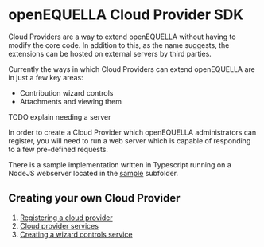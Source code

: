# openEQUELLA Cloud Provider SDK

Cloud Providers are a way to extend openEQUELLA without having to modify the core code. In addition to this, as the name suggests, the extensions can be hosted on external servers by third parties.

Currently the ways in which Cloud Providers can extend openEQUELLA are in just a few key areas:

- Contribution wizard controls
- Attachments and viewing them

TODO explain needing a server

In order to create a Cloud Provider which openEQUELLA administrators can register, you will need to run a web server which is capable of responding to a few pre-defined requests.

There is a sample implementation written in Typescript running on a NodeJS webserver located in the [sample](sample) subfolder.

## Creating your own Cloud Provider

1. [Registering a cloud provider](doc/registration.md)
2. [Cloud provider services](doc/services.md)
3. [Creating a wizard controls service](doc/controls.md)
